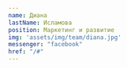 ```yaml
---
name: Диана
lastName: Исламова
position: Маркетинг и развитие
img: 'assets/img/team/diana.jpg'
messenger: "facebook"
href: "/#"
---
```

